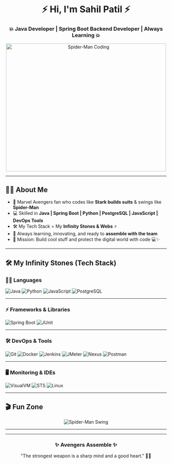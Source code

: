 <h1 align="center">⚡ Hi, I'm Sahil Patil ⚡</h1>
<h3 align="center">💥 Java Developer | Spring Boot Backend Developer | Always Learning 💥</h3>

<p align="center">
  <img src="https://github.com/iamsp7/test-repository/blob/main/tony%20stark%20ovaries%20GIF.gif" width="500" height="400" alt="Spider-Man Coding">
</p>

---

## 🦸‍♂️ About Me
- 🌟 Marvel Avengers fan who codes like **Stark builds suits** & swings like **Spider-Man**  
- 💻 Skilled in **Java | Spring Boot | Python | PostgreSQL | JavaScript | DevOps Tools**  
- 🛠️ My Tech Stack = My **Infinity Stones & Webs** ⚡  
- 🚀 Always learning, innovating, and ready to **assemble with the team**  
- 🎯 Mission: Build cool stuff and protect the digital world with code 💻✨  

---



## 🛠️ My Infinity Stones (Tech Stack)

<p align="center">

### 🧑‍💻 Languages  
![Java](https://img.shields.io/badge/Java-red?style=for-the-badge&logo=java)
![Python](https://img.shields.io/badge/Python-blue?style=for-the-badge&logo=python)
![JavaScript](https://img.shields.io/badge/JavaScript-yellow?style=for-the-badge&logo=javascript)
![PostgreSQL](https://img.shields.io/badge/PostgreSQL-316192?style=for-the-badge&logo=postgresql&logoColor=white)

---

### ⚡ Frameworks & Libraries  
![Spring Boot](https://img.shields.io/badge/Spring%20Boot-green?style=for-the-badge&logo=springboot)
![JUnit](https://img.shields.io/badge/JUnit-25A162?style=for-the-badge&logo=junit5&logoColor=white)

---

### 🛠️ DevOps & Tools  
![Git](https://img.shields.io/badge/Git-orange?style=for-the-badge&logo=git)
![Docker](https://img.shields.io/badge/Docker-2496ED?style=for-the-badge&logo=docker&logoColor=white)
![Jenkins](https://img.shields.io/badge/Jenkins-D24939?style=for-the-badge&logo=jenkins&logoColor=white)
![JMeter](https://img.shields.io/badge/Apache%20JMeter-D22128?style=for-the-badge&logo=apachejmeter&logoColor=white)
![Nexus](https://img.shields.io/badge/Nexus-1B1C1D?style=for-the-badge&logo=sonatype&logoColor=white)
![Postman](https://img.shields.io/badge/Postman-FF6C37?style=for-the-badge&logo=postman&logoColor=white)

---

### 🖥️ Monitoring & IDEs  
![VisualVM](https://img.shields.io/badge/VisualVM-FF6C00?style=for-the-badge&logo=java&logoColor=white)
![STS](https://img.shields.io/badge/Spring%20Tool%20Suite-6DB33F?style=for-the-badge&logo=spring&logoColor=white)
![Linux](https://img.shields.io/badge/Linux-black?style=for-the-badge&logo=linux)

</p>


---

## 🎬 Fun Zone

<p align="center">
  <img src="https://github.com/iamsp7/iamsp7/blob/main/The%20End%20(1).gif"="250" alt="Spider-Man Swing">

</p>

---


---

<h3 align="center">✨ Avengers Assemble ✨</h3>
<p align="center">"The strongest weapon is a sharp mind and a good heart." 🦸‍♂️</p>
